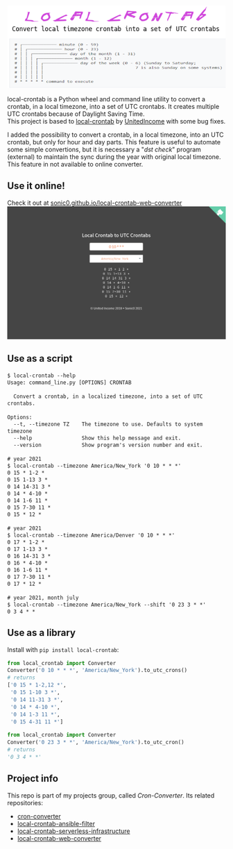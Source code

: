 <p align="center">
  <img src="https://raw.githubusercontent.com/Sonic0/local-crontab/main/logo.png" title="Cron-converter">
</p>

local-crontab is a Python wheel and command line utility to convert a crontab, in a local timezone, into a set of UTC crontabs. 
It creates multiple UTC crontabs because of Daylight Saving Time.<br>
This project is based to [local-crontab](https://github.com/UnitedIncome/local-crontab) by [UnitedIncome](https://github.com/UnitedIncome) with some bug fixes.

I added the possibility to convert a crontab, in a local timezone, into an UTC crontab, but only for hour and day parts.
This feature is useful to automate some simple convertions, but it is necessary a "_dst check_" program (external) to maintain the sync during the year with original local timezone.
This feature in not available to online converter.

## Use it online!
Check it out at [sonic0.github.io/local-crontab-web-converter](https://sonic0.github.io/local-crontab-web-converter)
[![](./local-crontab-web.png)](https://sonic0.github.io/local-crontab-web-converter)

## Use as a script
```
$ local-crontab --help
Usage: command_line.py [OPTIONS] CRONTAB

  Convert a crontab, in a localized timezone, into a set of UTC crontabs.

Options:
  --t, --timezone TZ    The timezone to use. Defaults to system timezone
  --help                Show this help message and exit.
  --version             Show program's version number and exit.

# year 2021
$ local-crontab --timezone America/New_York '0 10 * * *'
0 15 * 1-2 *
0 15 1-13 3 *
0 14 14-31 3 *
0 14 * 4-10 *
0 14 1-6 11 *
0 15 7-30 11 *
0 15 * 12 *

# year 2021
$ local-crontab --timezone America/Denver '0 10 * * *'
0 17 * 1-2 *
0 17 1-13 3 *
0 16 14-31 3 *
0 16 * 4-10 *
0 16 1-6 11 *
0 17 7-30 11 *
0 17 * 12 *

# year 2021, month july
$ local-crontab --timezone America/New_York --shift '0 23 3 * *'
0 3 4 * *
```

## Use as a library
Install with `pip install local-crontab`:

```python
from local_crontab import Converter
Converter('0 10 * * *', 'America/New_York').to_utc_crons()
# returns
['0 15 * 1-2,12 *',
 '0 15 1-10 3 *',
 '0 14 11-31 3 *',
 '0 14 * 4-10 *',
 '0 14 1-3 11 *',
 '0 15 4-31 11 *']                                               
```

```python
from local_crontab import Converter
Converter('0 23 3 * *', 'America/New_York').to_utc_cron()
# returns
'0 3 4 * *'                                      
```

## Project info
This repo is part of my projects group, called _Cron-Converter_.
Its related repositories:

- [cron-converter](https://github.com/Sonic0/cron-converter)
- [local-crontab-ansible-filter](https://github.com/Sonic0/local-crontab-ansible-filter)
- [local-crontab-serverless-infrastructure](https://github.com/Sonic0/local-crontab-serverless-infrastructure)
- [local-crontab-web-converter](https://github.com/Sonic0/local-crontab-web-converter)
